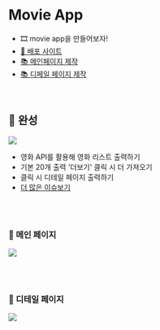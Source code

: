 # Movie App

- 🎞 movie app을 만들어보자!
- [🔗 배포 사이트](https://6suk.github.io/movie_app/)
- [📚 메인페이지 제작](https://github.com/6suk/movie_app/issues/1)
- [📚 디페일 페이지 제작](https://github.com/6suk/movie_app/issues/7)

<br>

## 🔵 완성

<img src="./public/img/03.gif">

- 영화 API를 활용해 영화 리스트 출력하기
- 기본 20개 출력 '더보기' 클릭 시 더 가져오기
- 클릭 시 디테일 페이지 출력하기
- [더 많은 이슈보기](https://github.com/6suk/movie_app/issues?q=is%3Aissue+is%3Aclosed)

<br><br>

### 🔸 메인 페이지

<img src="./public/img/01.gif">

<br><br>

### 🔸 디테일 페이지

<img src="./public/img/02.gif">
